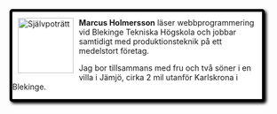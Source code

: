<style>
.byline-txt {
    margin-top: 11px;
}

.me-small {
    width: 100px;
    float: left;
    margin: 10px;
    margin-top: 0;
}

.byline {
    background-color: white;
    width: 450px;
    border: 5px solid black;
    border-radius: 5px;
    padding: 0;
    margin-bottom: 20px;
    margin-left: 50px;
    overflow: auto;
    box-shadow: 3px 3px 5px black;
    position: inherit;
    bottom: 155px;
}
</style>

<div class="byline">
  <p class="byline-txt"><img src="../htdocs/img/me-small.png" class="me-small" alt="Självpoträtt"><strong>Marcus Holmersson</strong> läser webbprogrammering vid Blekinge Tekniska Högskola och jobbar samtidigt med produktionsteknik på ett medelstort företag.</p>
  <p>Jag bor tillsammans med fru och två söner i en villa i Jämjö, cirka 2 mil utanför Karlskrona i Blekinge.</p>
</div>
